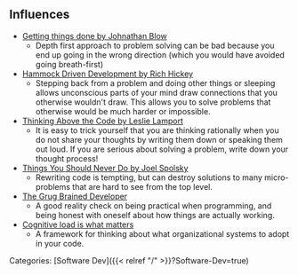 ## Influences

- [Getting things done by Johnathan Blow](https://www.youtube.com/watch?v=vCzrKjbXZQY)
  - Depth first approach to problem solving can be bad because you end up going
    in the wrong direction (which you would have avoided going breath-first)
- [Hammock Driven Development by Rich Hickey](https://www.youtube.com/watch?v=f84n5oFoZBc)
  - Stepping back from a problem and doing other things or sleeping allows
    unconscious parts of your mind draw connections that you otherwise wouldn't
    draw.  This allows you to solve problems that otherwise would be much harder
    or impossible.
- [Thinking Above the Code by Leslie Lamport](https://www.youtube.com/watch?v=-4Yp3j_jk8Q)
  - It is easy to trick yourself that you are thinking rationally when you do
    not share your thoughts by writing them down or speaking them out loud.  If
    you are serious about solving a problem, write down your thought process!
- [Things You Should Never Do by Joel Spolsky](https://www.joelonsoftware.com/2000/04/06/things-you-should-never-do-part-i/)
  - Rewriting code is tempting, but can destroy solutions to many
    micro-problems that are hard to see from the top level.
- [The Grug Brained Developer](https://grugbrain.dev/)
  - A good reality check on being practical when programming, and being honest
    with oneself about how things are actually working.
 - [Cognitive load is what matters](https://news.ycombinator.com/item?id=42489645)
   - A framework for thinking about what organizational systems to adopt in your code.

Categories: [Software Dev]({{< relref "/" >}}?Software-Dev=true)
